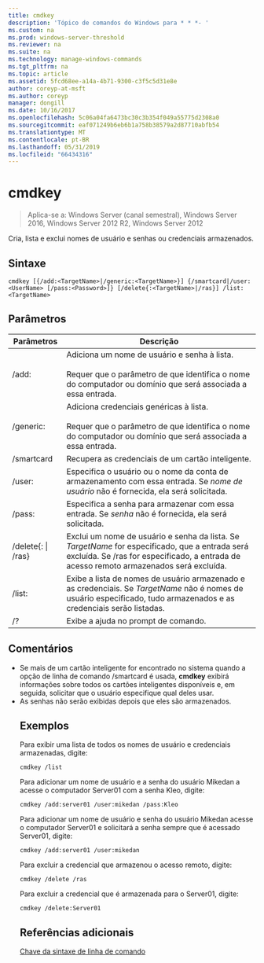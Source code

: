 ```yaml
---
title: cmdkey
description: 'Tópico de comandos do Windows para * * *- '
ms.custom: na
ms.prod: windows-server-threshold
ms.reviewer: na
ms.suite: na
ms.technology: manage-windows-commands
ms.tgt_pltfrm: na
ms.topic: article
ms.assetid: 5fcd68ee-a14a-4b71-9300-c3f5c5d31e8e
author: coreyp-at-msft
ms.author: coreyp
manager: dongill
ms.date: 10/16/2017
ms.openlocfilehash: 5c06a04fa6473bc30c3b354f049a55775d2308a0
ms.sourcegitcommit: eaf071249b6eb6b1a758b38579a2d87710abfb54
ms.translationtype: MT
ms.contentlocale: pt-BR
ms.lasthandoff: 05/31/2019
ms.locfileid: "66434316"
---
```

# <a name="cmdkey"></a>cmdkey

>Aplica-se a: Windows Server (canal semestral), Windows Server 2016, Windows Server 2012 R2, Windows Server 2012

Cria, lista e exclui nomes de usuário e senhas ou credenciais armazenados.

## <a name="syntax"></a>Sintaxe
```
cmdkey [{/add:<TargetName>|/generic:<TargetName>}] {/smartcard|/user:<UserName> [/pass:<Password>]} [/delete{:<TargetName>|/ras}] /list:<TargetName>
```
## <a name="parameters"></a>Parâmetros

|             Parâmetros             |                                                                                    Descrição                                                                                     |
|------------------------------------|------------------------------------------------------------------------------------------------------------------------------------------------------------------------------------|
|         /add:<TargetName>          | Adiciona um nome de usuário e senha à lista.<br /><br />Requer que o parâmetro de <TargetName> que identifica o nome do computador ou domínio que será associada a essa entrada. |
|       /generic:<TargetName>        |   Adiciona credenciais genéricas à lista.<br /><br />Requer que o parâmetro de <TargetName> que identifica o nome do computador ou domínio que será associada a essa entrada.    |
|             /smartcard             |                                                                    Recupera as credenciais de um cartão inteligente.                                                                     |
|          /user:<UserName>          |                                 Especifica o usuário ou o nome da conta de armazenamento com essa entrada. Se *nome de usuário* não é fornecida, ela será solicitada.                                  |
|          /pass:<Password>          |                                       Especifica a senha para armazenar com essa entrada. Se *senha* não é fornecida, ela será solicitada.                                        |
| /delete{:<TargetName> &#124; /ras} |  Exclui um nome de usuário e senha da lista. Se *TargetName* for especificado, que a entrada será excluída. Se /ras for especificado, a entrada de acesso remoto armazenados será excluída.   |
|         /list:<TargetName>         |                  Exibe a lista de nomes de usuário armazenado e as credenciais. Se *TargetName* não é nomes de usuário especificado, tudo armazenados e as credenciais serão listadas.                   |
|                 /?                 |                                                                        Exibe a ajuda no prompt de comando.                                                                        |

## <a name="remarks"></a>Comentários
- Se mais de um cartão inteligente for encontrado no sistema quando a opção de linha de comando /smartcard é usada, **cmdkey** exibirá informações sobre todos os cartões inteligentes disponíveis e, em seguida, solicitar que o usuário especifique qual deles usar.
- As senhas não serão exibidas depois que eles são armazenados.
  ## <a name="BKMK_examples"></a>Exemplos
  Para exibir uma lista de todos os nomes de usuário e credenciais armazenadas, digite:
  ```
  cmdkey /list
  ```
  Para adicionar um nome de usuário e a senha do usuário Mikedan a acesse o computador Server01 com a senha Kleo, digite:
  ```
  cmdkey /add:server01 /user:mikedan /pass:Kleo
  ```
  Para adicionar um nome de usuário e senha do usuário Mikedan acesse o computador Server01 e solicitará a senha sempre que é acessado Server01, digite:
  ```
  cmdkey /add:server01 /user:mikedan
  ```
  Para excluir a credencial que armazenou o acesso remoto, digite:
  ```
  cmdkey /delete /ras
  ```
  Para excluir a credencial que é armazenada para o Server01, digite:
  ```
  cmdkey /delete:Server01
  ```
  ## <a name="additional-references"></a>Referências adicionais
  [Chave da sintaxe de linha de comando](command-line-syntax-key.md)
